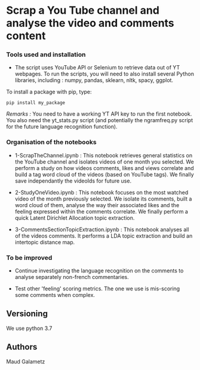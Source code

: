 # Scrap a You Tube channel and analyse the video and comments content


### Tools used and installation


- The script uses YouTube API or Selenium to retrieve data out of YT webpages. 
To run the scripts, you will need to also install several Python libraries, including :
numpy, pandas, sklearn, nltk, spacy, ggplot.

To install a package with pip, type:
``` 
pip install my_package
```

*Remarks :* You need to have a working YT API key to run the first notebook.
You also need the yt_stats.py script (and potentially the ngramfreq.py script for the 
future language recognition function).


### Organisation of the notebooks

- 1-ScrapTheChannel.ipynb : 
This notebook retrieves general statistics on the YouTube channel and isolates videos of one month you selected.
We perform a study on how videos comments, likes and views correlate and build a tag word cloud 
of the videos (based on YouTube tags). We finally save independantly the videoIds for future use.

- 2-StudyOneVideo.ipynb : 
This notebook focuses on the most watched video of the month previously selected. 
We isolate its comments, built a word cloud of them, analyse the way their 
associated likes and the feeling expressed within the comments correlate.
We finally perform a quick Latent Dirichlet Allocation topic extraction.

- 3-CommentsSectionTopicExtraction.ipynb :
This notebook analyses all of the videos comments. It performs a LDA topic extraction and build an intertopic distance map.



### To be improved

- Continue investigating the language recognition on the comments to analyse separately non-french commentaries.

- Test other 'feeling' scoring metrics. The one we use is mis-scoring some comments when complex. 


## Versioning

We use python 3.7 


## Authors

Maud Galametz
